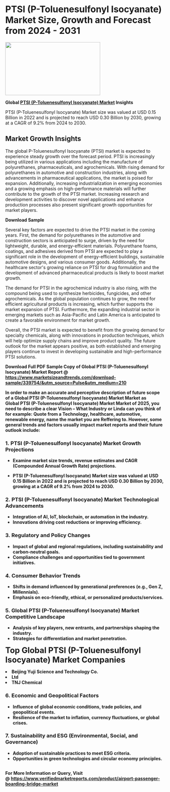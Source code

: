 <H1>PTSI (P-Toluenesulfonyl Isocyanate) Market Size, Growth and Forecast from 2024 - 2031</H1><img class="aligncenter size-medium wp-image-584254" src="https://thirdeyenews.in/wp-content/uploads/2024/09/Global-Market-Research-300x168.jpeg" alt="" width="300" height="168" /><p><strong>Global&nbsp;<a href="https://www.marketsizeandtrends.com/download-sample/339754/&amp;utm_source=Pulse&amp;utm_medium=210">PTSI (P-Toluenesulfonyl Isocyanate) Market</a> Insights</strong></p><p>PTSI (P-Toluenesulfonyl Isocyanate) Market size was valued at USD 0.15 Billion in 2022 and is projected to reach USD 0.30 Billion by 2030, growing at a CAGR of 9.2% from 2024 to 2030.</p><p><h2>Market Growth Insights</h2> <p>The global P-Toluenesulfonyl Isocyanate (PTSI) market is expected to experience steady growth over the forecast period. PTSI is increasingly being utilized in various applications including the manufacture of polyurethanes, pharmaceuticals, and agrochemicals. With rising demand for polyurethanes in automotive and construction industries, along with advancements in pharmaceutical applications, the market is poised for expansion. Additionally, increasing industrialization in emerging economies and a growing emphasis on high-performance materials will further contribute to the growth of the PTSI market. Increasing research and development activities to discover novel applications and enhance production processes also present significant growth opportunities for market players.</p> <p><strong>Download Sample</strong></p> <p>Several key factors are expected to drive the PTSI market in the coming years. First, the demand for polyurethanes in the automotive and construction sectors is anticipated to surge, driven by the need for lightweight, durable, and energy-efficient materials. Polyurethane foams, coatings, and adhesives derived from PTSI are expected to play a significant role in the development of energy-efficient buildings, sustainable automotive designs, and various consumer goods. Additionally, the healthcare sector's growing reliance on PTSI for drug formulation and the development of advanced pharmaceutical products is likely to boost market growth.</p> <p>The demand for PTSI in the agrochemical industry is also rising, with the compound being used to synthesize herbicides, fungicides, and other agrochemicals. As the global population continues to grow, the need for efficient agricultural products is increasing, which further supports the market expansion of PTSI. Furthermore, the expanding industrial sector in emerging markets such as Asia-Pacific and Latin America is anticipated to create a favorable environment for market growth.</p> <p>Overall, the PTSI market is expected to benefit from the growing demand for specialty chemicals, along with innovations in production techniques, which will help optimize supply chains and improve product quality. The future outlook for the market appears positive, as both established and emerging players continue to invest in developing sustainable and high-performance PTSI solutions.</p> <p><strong></p><p><span class=""><strong>Download Full PDF Sample Copy of Global PTSI (P-Toluenesulfonyl Isocyanate) Market Report</strong> @ <a href="https://www.marketsizeandtrends.com/download-sample/339754/&amp;utm_source=Pulse&amp;utm_medium=210" target="_blank">https://www.marketsizeandtrends.com/download-sample/339754/&amp;utm_source=Pulse&amp;utm_medium=210</a></span></p><p>In order to make an accurate and perceptive description of future scope of a Global&nbsp;PTSI (P-Toluenesulfonyl Isocyanate) Market Market as Global&nbsp;PTSI (P-Toluenesulfonyl Isocyanate) Market Market of 2025, you need to describe a clear Vision &ndash; What Industry or Linda can you think of for example: Quote from a Technology, healthcare, automotive, renewable energy, name the market you are Reffering to. However, some general trends and factors usually impact market reports and their future outlook include:</p><h3>1.&nbsp;<strong>PTSI (P-Toluenesulfonyl Isocyanate) Market Growth Projections</strong></h3><ul><li>Examine market size trends, revenue estimates and CAGR (Compounded Annual Growth Rate) projections.</li><li><p>PTSI (P-Toluenesulfonyl Isocyanate) Market size was valued at USD 0.15 Billion in 2022 and is projected to reach USD 0.30 Billion by 2030, growing at a CAGR of 9.2% from 2024 to 2030.</p></li></ul><h3>2.&nbsp;<strong>PTSI (P-Toluenesulfonyl Isocyanate) Market Technological Advancements</strong></h3><ul><li>Integration of AI, IoT, blockchain, or automation in the industry.</li><li>Innovations driving cost reductions or improving efficiency.</li></ul><h3>3.&nbsp;<strong>Regulatory and Policy Changes</strong></h3><ul><li>Impact of global and regional regulations, including sustainability and carbon-neutral goals.</li><li>Compliance challenges and opportunities tied to government initiatives.</li></ul><h3>4.&nbsp;<strong>Consumer Behavior Trends</strong></h3><ul><li>Shifts in demand influenced by generational preferences (e.g., Gen Z, Millennials).</li><li>Emphasis on eco-friendly, ethical, or personalized products/services.</li></ul><h3>5.&nbsp;<strong>Global PTSI (P-Toluenesulfonyl Isocyanate) Market Competitive Landscape</strong></h3><ul><li>Analysis of key players, new entrants, and partnerships shaping the industry.</li><li>Strategies for differentiation and market penetration.</li></ul><p data-pm-slice="1 1 []"><span style="color: inherit; font-family: inherit; font-size: 25px;">Top Global PTSI (P-Toluenesulfonyl Isocyanate) Market Companies</span></p><div class="" data-test-id=""><p><li>Beijing Yuji Science and Technology Co.</li><li>Ltd</li><li> TNJ Chemical</li></p></div><h3>6.&nbsp;<strong>Economic and Geopolitical Factors</strong></h3><ul><li>Influence of global economic conditions, trade policies, and geopolitical events.</li><li>Resilience of the market to inflation, currency fluctuations, or global crises.</li></ul><h3>7.&nbsp;<strong>Sustainability and ESG (Environmental, Social, and Governance)</strong></h3><ul><li>Adoption of sustainable practices to meet ESG criteria.</li><li>Opportunities in green technologies and circular economy principles.</li></ul><h2><strong style="font-size: 14px;">For More Information or Query, Visit @&nbsp;</strong><a style="background-color: #ffffff; font-size: 14px;" href="https://www.marketsizeandtrends.com/report/ptsi-p-toluenesulfonyl-isocyanate-market/" target="_blank">https://www.verifiedmarketreports.com/product/airport-passenger-boarding-bridge-market</a></h2>

